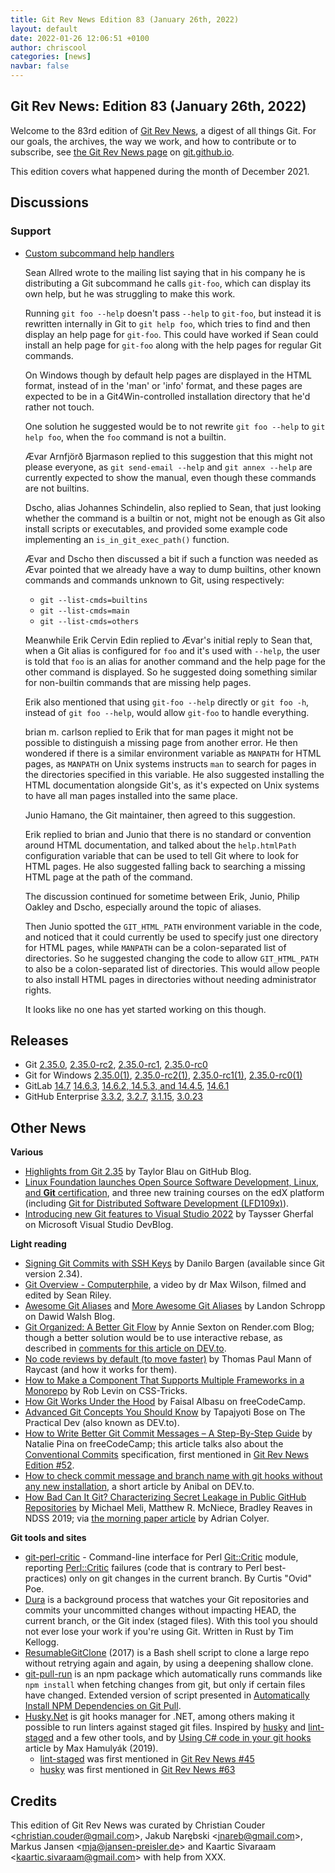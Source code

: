 ```yaml
---
title: Git Rev News Edition 83 (January 26th, 2022)
layout: default
date: 2022-01-26 12:06:51 +0100
author: chriscool
categories: [news]
navbar: false
---
```


## Git Rev News: Edition 83 (January 26th, 2022)

Welcome to the 83rd edition of [Git Rev News](https://git.github.io/rev_news/rev_news/),
a digest of all things Git. For our goals, the archives, the way we work, and how to contribute or to
subscribe, see [the Git Rev News page](https://git.github.io/rev_news/rev_news/) on [git.github.io](http://git.github.io).

This edition covers what happened during the month of December 2021.

## Discussions

<!---
### General
-->

<!---
### Reviews
-->

### Support

* [Custom subcommand help handlers](https://lore.kernel.org/git/CABceR4ZW4rRWZnH0ZBkWty_H84Z4CmXque_LO+1edETEWrO8PQ@mail.gmail.com/)

  Sean Allred wrote to the mailing list saying that in his company he
  is distributing a Git subcommand he calls `git-foo`, which can
  display its own help, but he was struggling to make this work.

  Running `git foo --help` doesn't pass `--help` to `git-foo`, but
  instead it is rewritten internally in Git to `git help foo`, which
  tries to find and then display an help page for `git-foo`. This
  could have worked if Sean could install an help page for `git-foo`
  along with the help pages for regular Git commands.

  On Windows though by default help pages are displayed in the HTML
  format, instead of in the 'man' or 'info' format, and these pages
  are expected to be in a Git4Win-controlled installation directory
  that he'd rather not touch.

  One solution he suggested would be to not rewrite `git foo --help`
  to `git help foo`, when the `foo` command is not a builtin.

  Ævar Arnfjörð Bjarmason replied to this suggestion that this might
  not please everyone, as `git send-email --help` and
  `git annex --help` are currently expected to show the manual, even
  though these commands are not builtins.

  Dscho, alias Johannes Schindelin, also replied to Sean, that just
  looking whether the command is a builtin or not, might not be enough
  as Git also install scripts or executables, and provided some
  example code implementing an `is_in_git_exec_path()` function.

  Ævar and Dscho then discussed a bit if such a function was needed as
  Ævar pointed that we already have a way to dump builtins, other known
  commands and commands unknown to Git, using respectively:

    - `git --list-cmds=builtins`
    - `git --list-cmds=main`
    - `git --list-cmds=others`

  Meanwhile Erik Cervin Edin replied to Ævar's initial reply to Sean
  that, when a Git alias is configured for `foo` and it's used with
  `--help`, the user is told that `foo` is an alias for another
  command and the help page for the other command is displayed. So he
  suggested doing something similar for non-builtin commands that are
  missing help pages.

  Erik also mentioned that using `git-foo --help` directly or
  `git foo -h`, instead of `git foo --help`, would allow `git-foo` to
  handle everything.

  brian m. carlson replied to Erik that for man pages it might not be
  possible to distinguish a missing page from another error. He then
  wondered if there is a similar environment variable as `MANPATH` for
  HTML pages, as `MANPATH` on Unix systems instructs `man` to search
  for pages in the directories specified in this variable. He also
  suggested installing the HTML documentation alongside Git's, as it's
  expected on Unix systems to have all man pages installed into the
  same place.

  Junio Hamano, the Git maintainer, then agreed to this suggestion.

  Erik replied to brian and Junio that there is no standard or
  convention around HTML documentation, and talked about the
  `help.htmlPath` configuration variable that can be used to tell Git
  where to look for HTML pages. He also suggested falling back to
  searching a missing HTML page at the path of the command.

  The discussion continued for sometime between Erik, Junio, Philip
  Oakley and Dscho, especially around the topic of aliases.

  Then Junio spotted the `GIT_HTML_PATH` environment variable in the
  code, and noticed that it could currently be used to specify just
  one directory for HTML pages, while `MANPATH` can be a
  colon-separated list of directories. So he suggested changing the
  code to allow `GIT_HTML_PATH` to also be a colon-separated list of
  directories. This would allow people to also install HTML pages in
  directories without needing administrator rights.

  It looks like no one has yet started working on this though.

<!---
## Developer Spotlight:
-->

## Releases

+ Git [2.35.0](https://public-inbox.org/git/xmqqee4x3pij.fsf@gitster.g/),
[2.35.0-rc2](https://public-inbox.org/git/xmqqwniui6wd.fsf@gitster.g/),
[2.35.0-rc1](https://public-inbox.org/git/xmqq35lp68rw.fsf@gitster.g/),
[2.35.0-rc0](https://public-inbox.org/git/xmqq7db7xfgn.fsf@gitster.g/)
+ Git for Windows [2.35.0(1)](https://github.com/git-for-windows/git/releases/tag/v2.35.0.windows.1),
[2.35.0-rc2(1)](https://github.com/git-for-windows/git/releases/tag/v2.35.0-rc2.windows.1),
[2.35.0-rc1(1)](https://github.com/git-for-windows/git/releases/tag/v2.35.0-rc1.windows.1),
[2.35.0-rc0(1)](https://github.com/git-for-windows/git/releases/tag/v2.35.0-rc0.windows.1)
+ GitLab [14.7](https://about.gitlab.com/releases/2022/01/22/gitlab-14-7-released/)
[14.6.3](https://about.gitlab.com/releases/2022/01/17/gitlab-14-6-3-released/),
[14.6.2, 14.5.3, and 14.4.5](https://about.gitlab.com/releases/2022/01/11/security-release-gitlab-14-6-2-released/),
[14.6.1](https://about.gitlab.com/releases/2022/01/04/gitlab-14-6-1-released/)
+ GitHub Enterprise [3.3.2](https://help.github.com/enterprise-server@3.3/admin/release-notes#3.3.2),
[3.2.7](https://help.github.com/enterprise-server@3.2/admin/release-notes#3.2.7),
[3.1.15](https://help.github.com/enterprise-server@3.1/admin/release-notes#3.1.15),
[3.0.23](https://help.github.com/enterprise-server@3.0/admin/release-notes#3.0.23)

## Other News

__Various__

* [Highlights from Git 2.35](https://github.blog/2022-01-24-highlights-from-git-2-35/)
  by Taylor Blau on GitHub Blog.
* [Linux Foundation launches Open Source Software Development, Linux, and **Git** certification](https://www.zdnet.com/article/linux-foundation-launches-open-source-software-development-linux-git-certification/),
  and three new training courses on the edX platform (including
  [Git for Distributed Software Development (LFD109x)](https://www.edx.org/course/git-for-distributed-development)).
* [Introducing new Git features to Visual Studio 2022](https://devblogs.microsoft.com/visualstudio/introducing-new-git-features-to-visual-studio-2022/)
  by Taysser Gherfal on Microsoft Visual Studio DevBlog.

__Light reading__

* [Signing Git Commits with SSH Keys](https://blog.dbrgn.ch/2021/11/16/git-ssh-signatures/)
  by Danilo Bargen (available since Git version 2.34).
* [Git Overview - Computerphile](https://www.youtube.com/watch?v=92sycL8ij-U),
  a video by dr Max Wilson, filmed and edited by Sean Riley.
* [Awesome Git Aliases](https://davidwalsh.name/awesome-git-aliases) and
  [More Awesome Git Aliases](https://davidwalsh.name/more-awesome-git-aliases)
  by Landon Schropp on Dawid Walsh Blog.
* [Git Organized: A Better Git Flow](https://render.com/blog/git-organized-a-better-git-flow)
  by Annie Sexton on Render.com Blog; though a better solution would be to use interactive rebase,
  as described in [comments for this article on DEV.to](https://dev.to/render/git-organized-a-better-git-flow-56go#comment-subscription).
* [No code reviews by default (to move faster)](https://www.raycast.com/blog/no-code-reviews-by-default/)
  by Thomas Paul Mann of Raycast (and how it works for them).
* [How to Make a Component That Supports Multiple Frameworks in a Monorepo](https://css-tricks.com/make-a-component-multiple-frameworks-in-a-monorepo/)
  by Rob Levin on CSS-Tricks.
* [How Git Works Under the Hood](https://www.freecodecamp.org/news/git-under-the-hood/)
  by Faisal Albasu on freeCodeCamp.
* [Advanced Git Concepts You Should Know](https://dev.to/ruppysuppy/advanced-git-concepts-you-should-know-nle)
  by Tapajyoti Bose on The Practical Dev (also known as DEV\.to).
* [How to Write Better Git Commit Messages – A Step-By-Step Guide](https://www.freecodecamp.org/news/how-to-write-better-git-commit-messages/)
  by Natalie Pina on freeCodeCamp; this article talks also about the
  [Conventional Commits](https://www.conventionalcommits.org/) specification,
  first mentioned in [Git Rev News Edition #52](https://git.github.io/rev_news/2019/06/28/edition-52/).
* [How to check commit message and branch name with git hooks without any new installation](https://dev.to/anibalardid/how-to-check-commit-message-and-branch-name-with-git-hooks-without-any-new-installation-n34),
  a short article by Anibal on DEV\.to.
* [How Bad Can It Git? Characterizing Secret Leakage in Public GitHub Repositories](https://www.ndss-symposium.org/ndss-paper/how-bad-can-it-git-characterizing-secret-leakage-in-public-github-repositories/)
  by Michael Meli, Matthew R. McNiece, Bradley Reaves in NDSS 2019;
  via [the morning paper article](https://blog.acolyer.org/2019/04/08/how-bad-can-it-git-characterizing-secret-leakage-in-public-github-repositories/)
  by Adrian Colyer.

__Git tools and sites__

* [git-perl-critic](https://github.com/Ovid/git-critic) - Command-line interface for
  Perl [Git::Critic](https://metacpan.org/pod/Git::Critic) module,
  reporting [Perl::Critic](https://metacpan.org/pod/Perl::Critic) failures
  (code that is contrary to Perl best-practices) only on git changes in the current branch.
  By Curtis "Ovid" Poe.
* [Dura](https://github.com/tkellogg/dura) is a background process that watches
  your Git repositories and commits your uncommitted changes without impacting HEAD,
  the current branch, or the Git index (staged files).  With this tool you should not
  ever lose your work if you're using Git.
  Written in Rust by Tim Kellogg.
* [ResumableGitClone](https://github.com/johnzeng/ResumableGitClone) (2017)
  is a Bash shell script to clone a large repo without retrying again and again,
  by using a deepening shallow clone.
* [git-pull-run](https://www.npmjs.com/package/git-pull-run) is an npm package
  which automatically runs commands like `npm install` when fetching changes from git,
  but only if certain files have changed.  Extended version of script presented in
  [Automatically Install NPM Dependencies on Git Pull](https://dev.to/zirkelc/automatically-install-npm-dependencies-on-git-pull-bg0).
* [Husky.Net](https://github.com/alirezanet/Husky.Net) is git hooks manager for .NET,
  among others making it possible to run linters against staged git files.
  Inspired by [husky](https://github.com/typicode/husky)
  and [lint-staged](https://github.com/okonet/lint-staged)
  and a few other tools, and by [Using C# code in your git hooks](https://kaylumah.nl/2019/09/07/using-csharp-code-your-git-hooks.html)
  article by Max Hamulyák (2019).
   * [lint-staged](https://github.com/okonet/lint-staged) was first mentioned in
     [Git Rev News #45](https://git.github.io/rev_news/2018/11/21/edition-45/)
   * [husky](https://github.com/typicode/husky) was first mentioned in
     [Git Rev News #63](https://git.github.io/rev_news/2020/05/28/edition-63/)

## Credits

This edition of Git Rev News was curated by
Christian Couder &lt;<christian.couder@gmail.com>&gt;,
Jakub Narębski &lt;<jnareb@gmail.com>&gt;,
Markus Jansen &lt;<mja@jansen-preisler.de>&gt; and
Kaartic Sivaraam &lt;<kaartic.sivaraam@gmail.com>&gt;
with help from XXX.
